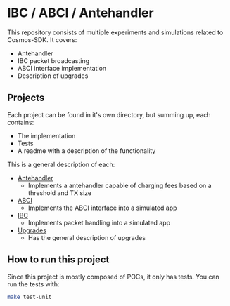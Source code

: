 # IBC / ABCI / Antehandler

This repository consists of multiple experiments and simulations related to Cosmos-SDK. It covers:
- Antehandler
- IBC packet broadcasting
- ABCI interface implementation
- Description of upgrades

## Projects

Each project can be found in it's own directory, but summing up, each contains:
- The implementation
- Tests
- A readme with a description of the functionality

This is a general description of each:
- [Antehandler](./antehandler/README.MD)
  - Implements a antehandler capable of charging fees based on a threshold and TX size
- [ABCI](./abci/README.MD)
  - Implements the ABCI interface into a simulated app
- [IBC](./ibc/README.MD)
  - Implements packet handling into a simulated app
- [Upgrades](./upgrades/README.MD)
  - Has the general description of upgrades

## How to run this project

Since this project is mostly composed of POCs, it only has tests.
You can run the tests with:

```bash
make test-unit
```